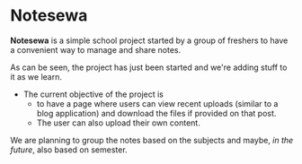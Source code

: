# Notesewa
__Notesewa__ is a simple school project started by a group of freshers to have a convenient way to manage and share notes.

As can be seen, the project has just been started and we're adding stuff to it as we learn.

+ The current objective of the project is 
    - to have a page where users can view recent uploads (similar to a blog application) and download the files if provided on that post.
    - The user can also upload their own content.

We are planning to group the notes based on the subjects and maybe, <i>in the future</i>, also based on semester.

